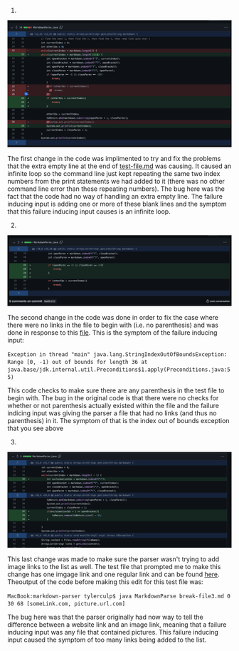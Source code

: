 1. 

![SS1](Lab2SS_1.png)

The first change in the code was implimented to try and fix the problems that the extra empty line at the end of [test-file.md](test-file.md) was causing. It caused an infinite loop so the command line just kept repeating the same two index numbers from the print statements we had added to it (there was no other command line error than these repeating numbers). The bug here was the fact that the code had no way of handling an extra empty line. The failure inducing input is adding one or more of these blank lines and the symptom that this failure inducing input causes is an infinite loop.

2. 

![SS2](Lab2SS_2.png)

The second change in the code was done in order to fix the case where there were no links in the file to begin with (i.e. no parenthesis) and was done in response to this [file](break-file.md). This is the symptom of the failure inducing input:

 `Exception in thread "main" java.lang.StringIndexOutOfBoundsException: Range [0, -1) out of bounds for length 36
        at java.base/jdk.internal.util.Preconditions$1.apply(Preconditions.java:55)`
    
 This code checks to make sure there are any parenthesis in the test file to begin with. The bug in the original code is that there were no checks for whether or not parenthesis actually existed within the file and the failure indicing input was giving the parser a file that had no links (and thus no parenthesis) in it. The symptom of that is the index out of bounds exception that you see above

3. 

![SS_3](Lab2SS_3.png)

This last change was made to make sure the parser wasn't trying to add image links to the list as well. The test file that prompted me to make this change has one imgage link and one regular link and can be found [here](break-file3.md). Theoutput of the code before making this edit for this test file was:

`MacBook:markdown-parser tylerculp$ java MarkdownParse break-file3.md
0
30
68
[someLink.com, picture.url.com]`

The bug here was that the parser originally had now way to tell the difference between a website link and an image link, meaning that a failure inducing input was any file that contained pictures. This failure inducing input caused the symptom of too many links being added to the list. 


